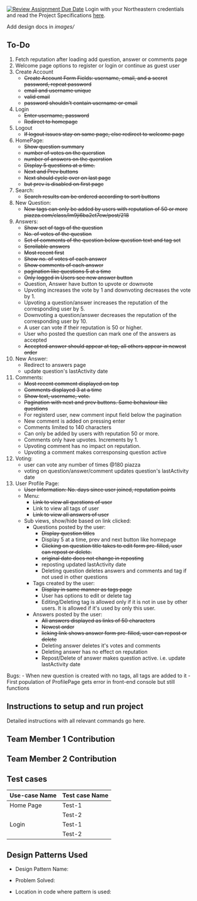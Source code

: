 [![Review Assignment Due Date](https://classroom.github.com/assets/deadline-readme-button-24ddc0f5d75046c5622901739e7c5dd533143b0c8e959d652212380cedb1ea36.svg)](https://classroom.github.com/a/hxTav0v1)
Login with your Northeastern credentials and read the Project Specifications [here](https://northeastern-my.sharepoint.com/:w:/g/personal/j_mitra_northeastern_edu/EcUflH7GXMBEjXGjx-qRQMkB7cfHNaHk9LYqeHRm7tgrKg?e=oZEef3).

Add design docs in *images/*

## To-Do
1. Fetch reputation after loading add question, answer or comments page
1. Welcome page options to register or login or continue as guest user
1. Create Account
    - ~~Create Account Form Fields: username, email, and a secret password, repeat password~~
    - ~~email and username unique~~
    - ~~valid email~~
    - ~~password shouldn't contain username or email~~
2. Login
    - ~~Enter username, password~~
    - ~~Redirect to homepage~~
1. Logout
    - ~~If logout issues stay on same page, else redirect to welcome page~~
1. HomePage: 
    - ~~Show question summary~~
    - ~~number of votes on the querstion~~
    - ~~number of answers on the querstion~~
    - ~~Display 5 questions at a time.~~
    - ~~Next and Prev buttons~~
    - ~~Next should cycle over on last page~~
    - ~~but prev is disabled on first page~~
1. Search:
    - ~~Search results can be ordered according to sort buttons~~
1. New Question:
    - ~~New tags can only be added by users with reputation of 50 or more piazza.com/class/lm9ji6ba2ct7ew/post/218~~
1. Answers: 
    - ~~Show set of tags of the question~~
    - ~~No. of votes of the question~~
    - ~~Set of comments of the question below question text and tag set~~
    - ~~Scrollable answers~~
    - ~~Most recent first~~
    - ~~Show no. of votes of each answer~~
    - ~~Show comments of each answer~~
    - ~~pagination like questions 5 at  a time~~
    - ~~Only logged in Users see new answer button~~
    - Question, Answer have button to upvote or downvote
    - Upvoting increases the vote by 1 and downvoting decreases the vote by 1.
    - Upvoting a question/answer increases the reputation of the corresponding user by 5. 
    - Downvoting a question/answer decreases the reputation of the corresponding user by 10. 
    - A user can vote if their reputation is 50 or higher.
    - User who posted the question can mark one of the answers as accepted
    - ~~Accepted answer should appear at top, all others appear in newest order~~
1. New Answer:
    - Redirect to answers page
    - update question's lastActivity date
1. Comments:
    - ~~Most recent comment displayed on top~~
    - ~~Comments displayed 3 at a time~~
    - ~~Show text, username, vote.~~
    - ~~Pagination with next and prev buttons. Same behaviour like questions~~
    - For registerd user, new comment input field below the pagination
    - New comment is added on pressing enter
    - Comments limited to 140 characters
    - Can only be added by users with reputation 50 or more.
    - Comments only have upvotes. Increments by 1.
    - Upvoting comment has no impact on reputation.
    - Upvoting a comment makes corresponsing question active
1. Voting:
    - user can vote any number of times @180 piazza
    - voting on question/answer/comment updates question's lastActivity date
1. User Profile Page:
    - ~~User Information: No. days since user joined, reputation points~~
    - Menu: 
        - ~~Link to view all questions of user~~
        - Link to view all tags of user
        - ~~Link to view all answers of user~~
    - Sub views, show/hide based on link clicked:
        - Questions posted by the user:
            - ~~Display question titles~~
            - Display 5 at a time, prev and next button like homepage
            - ~~Clicking on question title takes to edit form pre-filled, user can repost or delete.~~
            - ~~original date does not change in reposting~~
            - reposting updated lastActivity date
            - Deleting question deletes answers and comments and tag if not used in other questions
        - Tags created by the user:
            - ~~Display in same manner as tags page~~
            - User has options to edit or delete tag
            - Editing/Deleting tag is allowed only if it is not in use by other users. It is allowed if it's used by only this user.
        - Answers posted by the user:
            - ~~All answers displayed as links of 50 characters~~
            - ~~Newest order~~
            - ~~licking link shows answer form pre-filled, user can repost or delete~~
            - Deleting answer deletes it's votes and comments
            - Deleting answer has no effect on reputation
            - Repost/Delete of answer makes question active. i.e. update lastActivity date

Bugs:
    - When new question is created with no tags, all tags are added to it
    - First population of ProfilePage gets error in front-end console but still functions

## Instructions to setup and run project

Detailed instructions with all relevant commands go here.

## Team Member 1 Contribution


## Team Member 2 Contribution


## Test cases

| Use-case Name   | Test case Name |
|-----------------|----------------|
| Home Page       | Test-1         |
|                 | Test-2         |
| Login           | Test-1         |
|                 | Test-2         |

## Design Patterns Used

- Design Pattern Name:

- Problem Solved:

- Location in code where pattern is used: